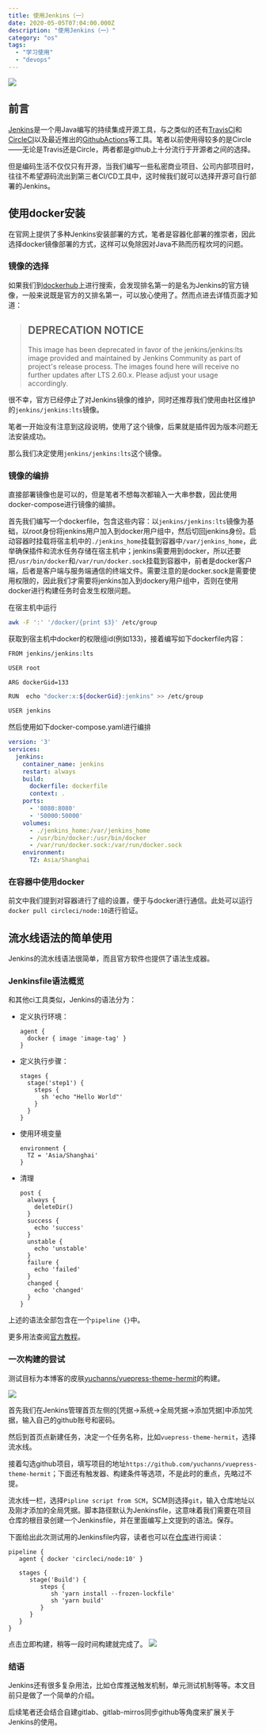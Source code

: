 ```yaml
---
title: 使用Jenkins（一）
date: 2020-05-05T07:04:00.000Z
description: "使用Jenkins（一）"
category: "os"
tags:
  - "学习使用"
  - "devops"
---
```

![](./jenkins2.png)

## 前言
[Jenkins](https://www.jenkins.io)是一个用Java编写的持续集成开源工具，与之类似的还有[TravisCI](https://travis-ci.org/)和[CircleCI](https://circleci.com/)以及最近推出的[GithubActions](https://github.com/features/actions)等工具。笔者以前使用得较多的是Circle——无论是Travis还是Circle，两者都是github上十分流行于开源者之间的选择。

但是编码生活不仅仅只有开源，当我们编写一些私密商业项目、公司内部项目时，往往不希望源码流出到第三者CI/CD工具中，这时候我们就可以选择开源可自行部署的Jenkins。
## 使用docker安装
在官网上提供了多种Jenkins安装部署的方式，笔者是容器化部署的推崇者，因此选择docker镜像部署的方式，这样可以免除因对Java不熟而历程坎坷的问题。
### 镜像的选择
如果我们到[dockerhub](https://hub.docker.com/)上进行搜索，会发现排名第一的是名为Jenkins的官方镜像，一般来说既是官方的又排名第一，可以放心使用了。然而点进去详情页面才知道：
> ## DEPRECATION NOTICE
> This image has been deprecated in favor of the jenkins/jenkins:lts image provided and maintained by Jenkins Community as part of project's release process. The images found here will receive no further updates after LTS 2.60.x. Please adjust your usage accordingly.

很不幸，官方已经停止了对Jenkins镜像的维护，同时还推荐我们使用由社区维护的`jenkins/jenkins:lts`镜像。

笔者一开始没有注意到这段说明，使用了这个镜像，后果就是插件因为版本问题无法安装成功。

那么我们决定使用`jenkins/jenkins:lts`这个镜像。
### 镜像的编排
直接部署镜像也是可以的，但是笔者不想每次都输入一大串参数，因此使用docker-compose进行镜像的编排。

首先我们编写一个dockerfile，包含这些内容：以`jenkins/jenkins:lts`镜像为基础，以root身份将jenkins用户加入到docker用户组中，然后切回jenkins身份。启动容器时挂载将宿主机中的`./jenkins_home`挂载到容器中`/var/jenkins_home`，此举确保插件和流水任务存储在宿主机中；jenkins需要用到docker，所以还要把`/usr/bin/docker`和`/var/run/docker.sock`挂载到容器中，前者是docker客户端，后者是客户端与服务端通信的终端文件。需要注意的是docker.sock是需要使用权限的，因此我们才需要将jenkins加入到dockery用户组中，否则在使用docker进行构建任务时会发生权限问题。

在宿主机中运行
```bash
awk -F ':' '/docker/{print $3}' /etc/group
```
获取到宿主机中docker的权限组id(例如133)，接着编写如下dockerfile内容：
```bash
FROM jenkins/jenkins:lts

USER root

ARG dockerGid=133

RUN  echo "docker:x:${dockerGid}:jenkins" >> /etc/group

USER jenkins
```
然后使用如下docker-compose.yaml进行编排
```yaml
version: '3'
services:
  jenkins:
    container_name: jenkins
    restart: always
    build:
      dockerfile: dockerfile
      context: .
    ports:
      - '8080:8080'
      - '50000:50000'
    volumes:
      - ./jenkins_home:/var/jenkins_home
      - /usr/bin/docker:/usr/bin/docker
      - /var/run/docker.sock:/var/run/docker.sock
    environment:
      TZ: Asia/Shanghai
```
### 在容器中使用docker
前文中我们提到对容器进行了组的设置，便于与docker进行通信。此处可以运行`docker pull circleci/node:10`进行验证。
## 流水线语法的简单使用
Jenkins的流水线语法很简单，而且官方软件也提供了语法生成器。
### Jenkinsfile语法概览
和其他ci工具类似，Jenkins的语法分为：
* 定义执行环境：
  ```
  agent { 
    docker { image 'image-tag' }
  }
  ```
* 定义执行步骤：
  ```
  stages {
    stage('step1') {
      steps {
        sh 'echo "Hello World"'
      }
    }
  }
  ```
* 使用环境变量
  ```
  environment {
    TZ = 'Asia/Shanghai'
  }
  ```
* 清理
  ```
  post {
    always {
      deleteDir()
    }
    success {
      echo 'success'
    }
    unstable {
      echo 'unstable'
    }
    failure {
      echo 'failed'
    }
    changed {
      echo 'changed'
    }
  }
  ```
上述的语法全部包含在一个`pipeline {}`中。

更多用法查阅[官方教程](https://www.jenkins.io/zh/doc)。
### 一次构建的尝试
测试目标为本博客的皮肤[yuchanns/vuepress-theme-hermit](https://github.com/yuchanns/vuepress-theme-hermit)的构建。

![](./jenkins02.png)

首先我们在Jenkins管理首页左侧的[凭据->系统->全局凭据->添加凭据]中添加凭据，输入自己的github账号和密码。

然后到首页点新建任务，决定一个任务名称，比如`vuepress-theme-hermit`，选择流水线。

接着勾选github项目，填写项目的地址`https://github.com/yuchanns/vuepress-theme-hermit`；下面还有触发器、构建条件等选项，不是此时的重点，先略过不提。

流水线一栏，选择`Pipline script from SCM`，SCM则选择`git`，输入仓库地址以及刚才添加的全局凭据。脚本路径默认为Jenkinsfile，这意味着我们需要在项目仓库的根目录创建一个Jenkinsfile，并在里面编写上文提到的语法。保存。

下面给出此次测试用的Jenkinsfile内容，读者也可以在[仓库](https://github.com/yuchanns/vuepress-theme-hermit/blob/master/Jenkinsfile)进行阅读：
```
pipeline {
   agent { docker 'circleci/node:10' }

   stages {
      stage('Build') {
         steps {
            sh 'yarn install --frozen-lockfile'
            sh 'yarn build'
         }
      }
   }
}
```
点击立即构建，稍等一段时间构建就完成了。
![](./jenkins03.png)
### 结语
Jenkins还有很多复杂用法，比如仓库推送触发机制，单元测试机制等等。本文目前只是做了一个简单的介绍。

后续笔者还会结合自建gitlab、gitlab-mirros同步github等角度来扩展关于Jenkins的使用。